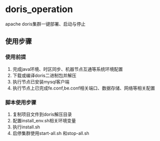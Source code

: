 # doris_operation
apache doris集群一键部署、启动与停止
## 使用步骤
### 使用前提
1. 完成java环境、时区同步、机器节点互通等系统环境配置
2. 下载或编译doris二进制包并解压
3. 执行节点已安装mysql客户端
4. 执行节点上已完成fe.conf,be.conf相关端口、数据存储、网络等相关配置
### 脚本使用步骤
1. 复制项目文件到doris解压目录
2. 配置install_env.sh相关环境变量
3. 执行install.sh
4. 启停集群使用start-all.sh 和stop-all.sh
